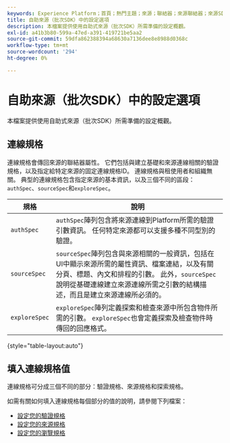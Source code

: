```yaml
---
keywords: Experience Platform；首頁；熱門主題；來源；聯結器；來源聯結器；來源SDK；SDK
title: 自助來源（批次SDK）中的設定選項
description: 本檔案提供使用自助式來源（批次SDK）所需準備的設定概觀。
exl-id: a41b3b80-599a-47ed-a391-419721be5aa2
source-git-commit: 59dfa862388394a68630a7136dee8e8988d0368c
workflow-type: tm+mt
source-wordcount: '294'
ht-degree: 0%

---
```


# 自助來源（批次SDK）中的設定選項

本檔案提供使用自助式來源（批次SDK）所需準備的設定概觀。

## 連線規格

連線規格會傳回來源的聯結器屬性。 它們包括與建立基礎和來源連線相關的驗證規格，以及指定給特定來源的固定連線規格ID。 連線規格與租使用者和組織無關。 典型的連線規格包含指定來源的基本資訊，以及三個不同的區段： `authSpec`、`sourceSpec`和`exploreSpec`。

| 規格 | 說明 |
| --- | --- |
| `authSpec` | `authSpec`陣列包含將來源連線到Platform所需的驗證引數資訊。 任何特定來源都可以支援多種不同型別的驗證。 |
| `sourceSpec` | `sourceSpec`陣列包含與來源相關的一般資訊，包括在UI中顯示來源所需的屬性資訊、檔案連結，以及有關分頁、標題、內文和排程的引數。 此外，`sourceSpec`說明從基礎連線建立來源連線所需之引數的結構描述，而且是建立來源連線所必須的。 |
| `exploreSpec` | `exploreSpec`陣列定義探索和檢查來源中所包含物件所需的引數。 `exploreSpec`也會定義探索及檢查物件時傳回的回應格式。 |

{style="table-layout:auto"}

## 填入連線規格值

連線規格可分成三個不同的部分：驗證規格、來源規格和探索規格。

如需有關如何填入連線規格每個部分的值的說明，請參閱下列檔案：

* [設定您的驗證規格](./authspec.md)
* [設定您的來源規格](./sourcespec.md)
* [設定您的瀏覽規格](./explorespec.md)
